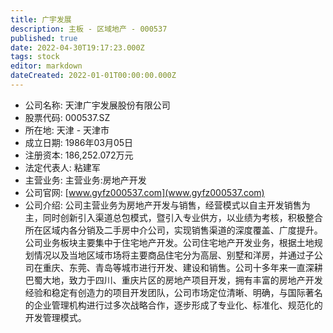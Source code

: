 ```yaml
---
title: 广宇发展
description: 主板 - 区域地产 - 000537
published: true
date: 2022-04-30T19:17:23.000Z
tags: stock
editor: markdown
dateCreated: 2022-01-01T00:00:00.000Z
---
```


- 公司名称: 天津广宇发展股份有限公司
- 股票代码: 000537.SZ
- 所在地: 天津 - 天津市
- 成立日期: 1986年03月05日
- 注册资本: 186,252.072万元
- 法定代表人: 粘建军
- 主营业务: 主营业务:房地产开发
- 公司官网: [www.gyfz000537.com](www.gyfz000537.com)
- 公司介绍: 公司主营业务为房地产开发与销售，经营模式以自主开发销售为主，同时创新引入渠道总包模式，暨引入专业供方，以业绩为考核，积极整合所在区域内各分销及二手房中介公司，实现销售渠道的深度覆盖、广度提升。公司业务板块主要集中于住宅地产开发。公司住宅地产开发业务，根据土地规划情况以及当地区域市场将主要商品住宅分为高层、别墅和洋房，并通过子公司在重庆、东莞、青岛等城市进行开发、建设和销售。公司十多年来一直深耕巴蜀大地，致力于四川、重庆片区的房地产项目开发，拥有丰富的房地产开发经验和稳定有创造力的项目开发团队，公司市场定位清晰、明确，与国际著名的企业管理机构进行过多次战略合作，逐步形成了专业化、标准化、规范化的开发管理模式。


